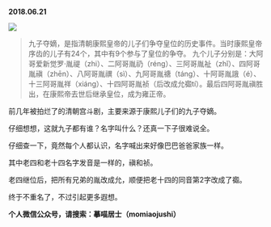 
          
            
**2018.06.21**



![](//upload-images.jianshu.io/upload_images/51001-d726698331e3c3dc.png)



>九子夺嫡，是指清朝康熙皇帝的儿子们争夺皇位的历史事件。当时康熙皇帝序齿的儿子有24个，其中有9个参与了皇位的争夺。
九个儿子分别是：大阿哥爱新觉罗·胤禔（zhi）、二阿哥胤礽（réng）、三阿哥胤祉（zhǐ）、四阿哥胤禛（zhēn）、八阿哥胤禩（sì）、九阿哥胤禟（táng）、十阿哥胤誐（é）、十三阿哥胤祥（xiáng）、十四阿哥胤祯（后改成允禵tí）。最后四阿哥胤禛胜出，在康熙帝去世后继承皇位，成为雍正帝。



前几年被拍烂了的清朝宫斗剧，主要来源于康熙儿子们的九子夺嫡。

仔细想想，这就九子都有谁？名字叫什么？还真一下子很难说全。

仔细查一下，竟然每个人都认识，名字喊出来好像巴巴爸爸家族一样。

其中老四和老十四名字发音是一样的，禛和祯。

老四继位后，把所有兄弟的胤改成允，顺便把老十四的同音第2字改成了禵。

终于不重名了，不过引起更多遐想。


**个人微信公众号，请搜索：摹喵居士（momiaojushi）**

          
        